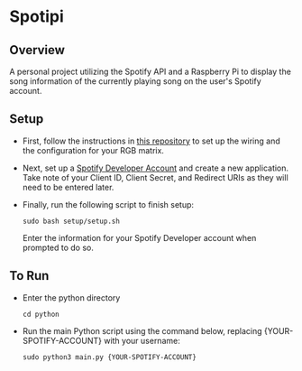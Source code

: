 # Spotipi

## Overview
A personal project utilizing the Spotify API and a Raspberry Pi to display the song information of the currently playing song on the user's Spotify account. 

## Setup
- First, follow the instructions in [this repository](https://github.com/hzeller/rpi-rgb-led-matrix) to set up the wiring and the configuration for your RGB matrix. 
- Next, set up a [Spotify Developer Account](https://developer.spotify.com/) and create a new application. Take note of your Client ID, Client Secret, and Redirect URIs as they will need to be entered later. 
- Finally, run the following script to finish setup: 

    ```sudo bash setup/setup.sh```

    Enter the information for your Spotify Developer account when prompted to do so. 

## To Run
- Enter the python directory

    ```cd python```

- Run the main Python script using the command below, replacing {YOUR-SPOTIFY-ACCOUNT} with your username: 
    
    ```sudo python3 main.py {YOUR-SPOTIFY-ACCOUNT}```

